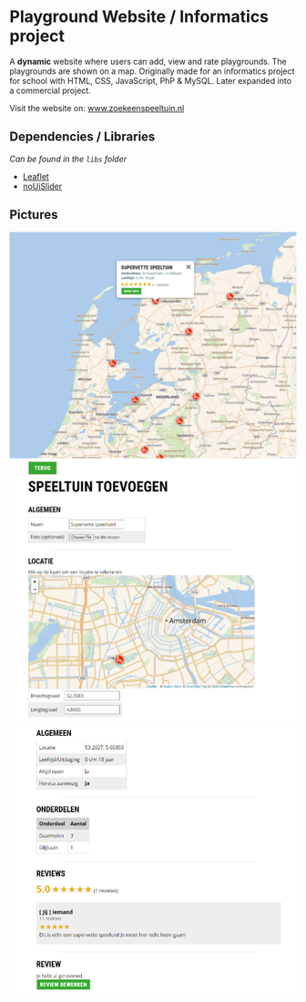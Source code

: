 # Playground Website / Informatics project

A __dynamic__ website where users can add, view and rate playgrounds. The playgrounds are shown on a map.
Originally made for an informatics project for school with HTML, CSS, JavaScript, PhP & MySQL. Later expanded into a commercial project.

Visit the website on: www.zoekeenspeeltuin.nl

## Dependencies / Libraries

*Can be found in the `libs` folder*

- [Leaflet](https://leafletjs.com/)
- [noUiSlider](https://refreshless.com/nouislider/)

## Pictures

![Map](pics/sceenshot2.png)
![Adding](pics/sceenshot1.png)
![Reviews](pics/sceenshot3.png)
